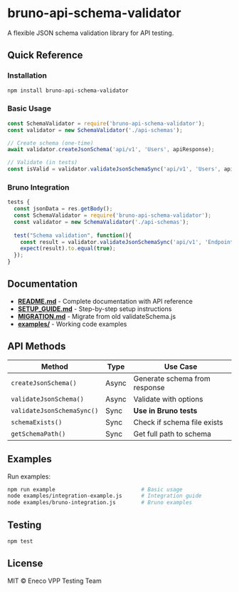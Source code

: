 # bruno-api-schema-validator

A flexible JSON schema validation library for API testing.

## Quick Reference

### Installation

```bash
npm install bruno-api-schema-validator
```

### Basic Usage

```javascript
const SchemaValidator = require('bruno-api-schema-validator');
const validator = new SchemaValidator('./api-schemas');

// Create schema (one-time)
await validator.createJsonSchema('api/v1', 'Users', apiResponse);

// Validate (in tests)
const isValid = validator.validateJsonSchemaSync('api/v1', 'Users', apiResponse);
```

### Bruno Integration

```javascript
tests {
  const jsonData = res.getBody();
  const SchemaValidator = require('bruno-api-schema-validator');
  const validator = new SchemaValidator('./api-schemas');
  
  test("Schema validation", function(){
    const result = validator.validateJsonSchemaSync('api/v1', 'Endpoint', jsonData);
    expect(result).to.equal(true);
  });
}
```

## Documentation

- **[README.md](./README.md)** - Complete documentation with API reference
- **[SETUP_GUIDE.md](./SETUP_GUIDE.md)** - Step-by-step setup instructions
- **[MIGRATION.md](./MIGRATION.md)** - Migrate from old validateSchema.js
- **[examples/](./examples/)** - Working code examples

## API Methods

| Method | Type | Use Case |
|--------|------|----------|
| `createJsonSchema()` | Async | Generate schema from response |
| `validateJsonSchema()` | Async | Validate with options |
| `validateJsonSchemaSync()` | Sync | **Use in Bruno tests** |
| `schemaExists()` | Sync | Check if schema file exists |
| `getSchemaPath()` | Sync | Get full path to schema |

## Examples

Run examples:

```bash
npm run example                           # Basic usage
node examples/integration-example.js      # Integration guide
node examples/bruno-integration.js        # Bruno examples
```

## Testing

```bash
npm test
```

## License

MIT © Eneco VPP Testing Team

